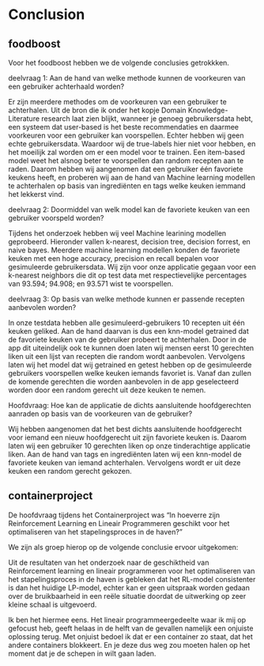 # Conclusion

## foodboost

Voor het foodboost hebben we de volgende conclusies getrokkken.

deelvraag 1: Aan de hand van welke methode kunnen de voorkeuren van een gebruiker achterhaald worden?

Er zijn meerdere methodes om de voorkeuren van een gebruiker te achterhalen.
Uit de bron die ik onder het kopje Domain Knowledge- Literature research laat zien blijkt, wanneer je genoeg gebruikersdata hebt, een systeem dat user-based is het beste recommendaties en daarmee voorkeuren voor een gebruiker kan voorspellen.
Echter hebben wij geen echte gebruikersdata. Waardoor wij de true-labels hier niet voor hebben, en het moeilijk zal worden om er een model voor te trainen. 
Een item-based model weet het alsnog beter te voorspellen dan random recepten aan te raden. 
Daarom hebben wij aangenomen dat een gebruiker één favoriete keukens heeft, en proberen wij aan de hand van Machine learning modellen te achterhalen op basis van ingrediënten en tags welke keuken iemmand het lekkerst vind.


deelvraag 2: Doormiddel van welk model kan de favoriete keuken van een gebruiker voorspeld worden?

Tijdens het onderzoek hebben wij veel Machine learining modellen geprobeerd. Hieronder vallen k-nearest, decision tree, decision forrest, en naive bayes.
Meerdere machine learning modellen konden de favoriete keuken met een hoge accuracy, precision en recall bepalen voor gesimuleerde gebruikersdata.
Wij zijn voor onze applicatie gegaan voor een k-nearest neighbors die dit op test data met respectievelijke percentages van 93.594; 94.908; en 93.571 wist te voorspellen. 

deelvraag 3: Op basis van welke methode kunnen er passende recepten aanbevolen worden?

In onze testdata hebben alle gesimuleerd-gebruikers 10 recepten uit één keuken geliked. Aan de hand daarvan is dus een knn-model getrained dat de favoriete keuken van de gebruiker probeert te achterhalen. Door in de app dit uiteindelijk ook te kunnen doen laten wij mensen eerst 10 gerechten liken uit een lijst van recepten die random wordt aanbevolen. Vervolgens laten wij het model dat wij getrained en getest hebben op de gesimuleerde gebruikers voorspellen welke keuken iemands favoriet is. Vanaf dan zullen de komende gerechten die worden aanbevolen in de app geselecteerd worden door een random gerecht uit deze keuken te nemen.

Hoofdvraag: Hoe kan de applicatie de dichts aansluitende hoofdgerechten aanraden op basis van de voorkeuren van de gebruiker?

Wij hebben aangenomen dat het best dichts aansluitende hoofdgerecht voor iemand een nieuw hoofdgerecht uit zijn favoriete keuken is. Daarom laten wij een gebruiker 10 gerechten liken op onze tinderachtige applicatie liken. Aan de hand van tags en ingrediënten laten wij een knn-model de favoriete keuken van iemand achterhalen. Vervolgens wordt er uit deze keuken een random gerecht gekozen.

## containerproject

De hoofdvraag tijdens het Containerproject was “In hoeverre zijn Reinforcement Learning en Lineair Programmeren geschikt voor het optimaliseren van het stapelingsproces in de haven?”

We zijn als groep hierop op de volgende conclusie ervoor uitgekomen:

Uit de resultaten van het onderzoek naar de geschiktheid van Reinforcement learning en lineair programmeren voor het optimaliseren van het stapelingsproces in de haven is gebleken dat het RL-model consistenter is dan het huidige LP-model, echter kan er geen uitspraak worden gedaan over de bruikbaarheid in een reële situatie doordat de uitwerking op zeer kleine schaal is uitgevoerd. 

Ik ben het hiermee eens. Het lineair programmeergedeelte waar ik mij op gefocust heb, geeft helaas in de helft van de gevallen namelijk een onjuiste oplossing terug. Met onjuist bedoel ik dat er een container zo staat, dat het andere containers blokkeert. En je deze dus weg zou moeten halen op het moment dat je de schepen in wilt gaan laden.
